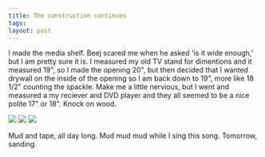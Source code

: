 ```yaml
---
title: The construction continues
tags:
layout: post
---
```

I made the media shelf.  Beej scared me when he asked 'is it wide enough,' but I am pretty sure it is.  I measured my old TV stand for dimentions and it measured 19", so I made the opening 20", but then decided that I wanted drywall on the inside of the opening so I am back down to 19", more like 18 1/2" counting the spackle.  Make me a little nervious, but I went and measured a my reciever and DVD player and they all seemed to be a nice polite 17" or 18".  Knock on wood.

<img src="http://photos.fuzzymonk.com/destruction_at_truxion/image/595/IMG_0961.jpg">

<img src="http://photos.fuzzymonk.com/destruction_at_truxion/image/595/IMG_0990.jpg">

<img src="http://photos.fuzzymonk.com/destruction_at_truxion/image/595/IMG_0994.jpg">

Mud and tape, all day long.  Mud mud mud while I sing this song. Tomorrow, sanding.
